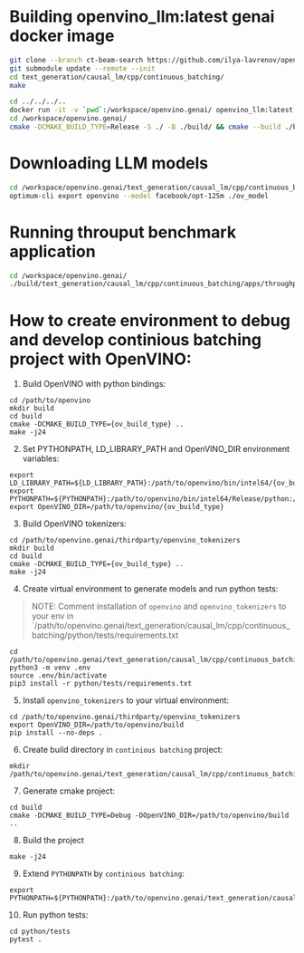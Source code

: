# Building openvino_llm:latest genai docker image
```Bash
git clone --branch ct-beam-search https://github.com/ilya-lavrenov/openvino.genai.git
git submodule update --remote --init
cd text_generation/causal_lm/cpp/continuous_batching/
make
```

```Bash
cd ../../../..
docker run -it -v `pwd`:/workspace/openvino.genai/ openvino_llm:latest
cd /workspace/openvino.genai/
cmake -DCMAKE_BUILD_TYPE=Release -S ./ -B ./build/ && cmake --build ./build/ -j
```

# Downloading LLM models
```Bash
cd /workspace/openvino.genai/text_generation/causal_lm/cpp/continuous_batching/
optimum-cli export openvino --model facebook/opt-125m ./ov_model
```

# Running throuput benchmark application
```Bash
cd /workspace/openvino.genai/
./build/text_generation/causal_lm/cpp/continuous_batching/apps/throughput_benchmark --model /workspace/openvino.genai/text_generation/causal_lm/cpp/continuous_batching/ov_model --dataset /workspace/ShareGPT_V3_unfiltered_cleaned_split.json --dynamic_split_fuse --num_prompts 100 --device CPU --plugin_config {/"ENABLE_PROFILING/":true}
```


# How to create environment to debug and develop continious batching project with OpenVINO:

1. Build OpenVINO with python bindings:
```
cd /path/to/openvino
mkdir build
cd build
cmake -DCMAKE_BUILD_TYPE={ov_build_type} ..
make -j24
```
2. Set PYTHONPATH, LD_LIBRARY_PATH and OpenVINO_DIR environment variables:
```
export LD_LIBRARY_PATH=${LD_LIBRARY_PATH}:/path/to/openvino/bin/intel64/{ov_build_type}
export PYTHONPATH=${PYTHONPATH}:/path/to/openvino/bin/intel64/Release/python:/path/to/openvino/tools/ovc
export OpenVINO_DIR=/path/to/openvino/{ov_build_type}
```
3. Build OpenVINO tokenizers:
```
cd /path/to/openvino.genai/thirdparty/openvino_tokenizers
mkdir build
cd build
cmake -DCMAKE_BUILD_TYPE={ov_build_type} ..
make -j24
```
4. Create virtual environment to generate models and run python tests:
> NOTE: Comment installation of `openvino` and `openvino_tokenizers` to your env in `/path/to/openvino.genai/text_generation/causal_lm/cpp/continuous_batching/python/tests/requirements.txt
```
cd /path/to/openvino.genai/text_generation/causal_lm/cpp/continuous_batching
python3 -m venv .env
source .env/bin/activate
pip3 install -r python/tests/requirements.txt
```
5. Install `openvino_tokenizers` to your virtual environment:
```
cd /path/to/openvino.genai/thirdparty/openvino_tokenizers
export OpenVINO_DIR=/path/to/openvino/build
pip install --no-deps .
```
6. Create build directory in `continious batching` project:
```
mkdir /path/to/openvino.genai/text_generation/causal_lm/cpp/continuous_batching/build
```
7. Generate cmake project:
```
cd build
cmake -DCMAKE_BUILD_TYPE=Debug -DOpenVINO_DIR=/path/to/openvino/build ..
```
8. Build the project
```
make -j24
```
9. Extend `PYTHONPATH` by `continious batching`:
```
export PYTHONPATH=${PYTHONPATH}:/path/to/openvino.genai/text_generation/causal_lm/cpp/continuous_batching/build/python
```
10. Run python tests:
```
cd python/tests
pytest .
```
